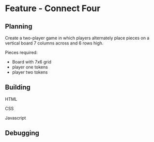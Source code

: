# Feature - Connect Four

## Planning
Create a two-player game in which players alternately place pieces on a vertical board 7 columns across and 6 rows high.

Pieces required:
- Board with 7x6 grid
- player one tokens
- player two tokens

## Building 
HTML 

CSS

Javascript

## Debugging



